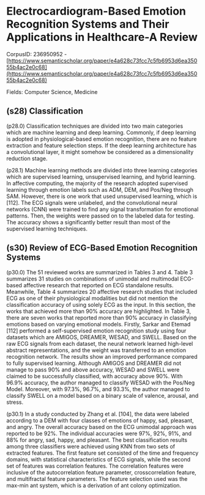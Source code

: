 # Electrocardiogram-Based Emotion Recognition Systems and Their Applications in Healthcare-A Review

CorpusID: 236950952 - [https://www.semanticscholar.org/paper/e4a628c73fcc7c5fb6953d6ea35055b4ac2e0c68](https://www.semanticscholar.org/paper/e4a628c73fcc7c5fb6953d6ea35055b4ac2e0c68)

Fields: Computer Science, Medicine

## (s28) Classification
(p28.0) Classification techniques are divided into two main categories which are machine learning and deep learning. Commonly, if deep learning is adopted in physiological-based emotion recognition, there are no feature extraction and feature selection steps. If the deep learning architecture has a convolutional layer, it might somehow be considered as a dimensionality reduction stage.

(p28.1) Machine learning methods are divided into three learning categories which are supervised learning, unsupervised learning, and hybrid learning. In affective computing, the majority of the research adopted supervised learning through emotion labels such as ADM, DEM, and Pos/Neg through SAM. However, there is one work that used unsupervised learning, which is [112]. The ECG signals were unlabeled, and the convolutional neural networks (CNN) were trained to find any signal transformation for emotional patterns. Then, the weights were passed on to the labeled data for testing. The accuracy shows a significantly better result than most of the supervised learning techniques.
## (s30) Review of ECG-Based Emotion Recognition Systems
(p30.0) The 51 reviewed works are summarized in Tables 3 and 4. Table 3 summarizes 31 studies on combinations of unimodal and multimodal ECG-based affective research that reported on ECG standalone results. Meanwhile, Table 4 summarizes 20 affective research studies that included ECG as one of their physiological modalities but did not mention the classification accuracy of using solely ECG as the input. In this section, the works that achieved more than 90% accuracy are highlighted.       In Table 3, there are seven works that reported more than 90% accuracy in classifying emotions based on varying emotional models. Firstly, Sarkar and Etemad [112] performed a self-supervised emotion recognition study using four datasets which are AMIGOS, DREAMER, WESAD, and SWELL. Based on the raw ECG signals from each dataset, the neural network learned high-level abstract representations, and the weight was transferred to an emotion recognition network. The results show an improved performance compared to fully supervised learning. Although AMIGOS and DREAMER did not manage to pass 90% and above accuracy, WESAD and SWELL were claimed to be successfully classified, with accuracy above 90%. With 96.9% accuracy, the author managed to classify WESAD with the Pos/Neg Model. Moreover, with 97.3%, 96.7%, and 93.3%, the author managed to classify SWELL on a model based on a binary scale of valence, arousal, and stress.

(p30.1) In a study conducted by Zhang et al. [104], the data were labeled according to a DEM with four classes of emotions of happy, sad, pleasant, and angry. The overall accuracy based on the ECG unimodal approach was reported to be 92%. The individual accuracies were 97%, 92%, 91%, and 88% for angry, sad, happy, and pleasant. The best classification results among three classifiers were achieved using KNN from two sets of extracted features. The first feature set consisted of the time and frequency domains, with statistical characteristics of ECG signals, while the second set of features was correlation features. The correlation features were inclusive of the autocorrelation feature parameter, crosscorrelation feature, and multifractal feature parameters. The feature selection used was the max-min ant system, which is a derivation of ant colony optimization.
